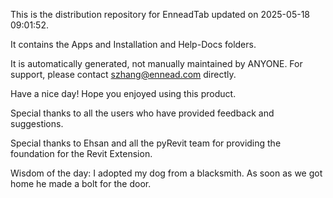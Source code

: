 This is the distribution repository for EnneadTab updated on 2025-05-18 09:01:52.

It contains the Apps and Installation and Help-Docs folders.

It is automatically generated, not manually maintained by ANYONE.
For support, please contact szhang@ennead.com directly.

Have a nice day! Hope you enjoyed using this product.

Special thanks to all the users who have provided feedback and suggestions.

Special thanks to Ehsan and all the pyRevit team for providing the foundation for the Revit Extension.



Wisdom of the day:
I adopted my dog from a blacksmith. As soon as we got home he made a bolt for the door.
